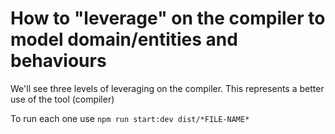 # How to "leverage" on the compiler to model domain/entities and behaviours

We'll see three levels of leveraging on the compiler. This represents a better use of the tool (compiler)

To run each one use `npm run start:dev dist/*FILE-NAME*`

